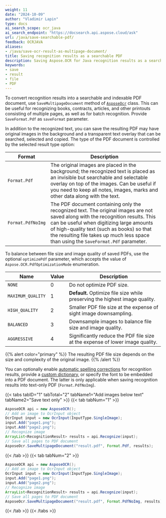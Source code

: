 ```yaml
---
weight: 11
date: "2024-10-09"
author: "Vladimir Lapin"
type: docs
ai_search_scope: ocr_java
ai_search_endpoint: "https://docsearch.api.aspose.cloud/ask"
url: /java/save-searchable-pdf/
feedback: OCRJAVA
aliases:
- /java/save-ocr-result-as-multipage-document/
title: Saving recognition results as a searchable PDF
description: Saving Aspose.OCR for Java recognition results as a searchable and indexable PDF document.
keywords:
- save
- result
- file
- PDF
---
```


To convert recognition results into a searchable and indexable PDF document, use `SaveMultipageDocument` method of [`AsposeOcr`](https://reference.aspose.com/ocr/java/com.aspose.ocr/asposeocr/) class. This can be useful for recognizing books, contracts, articles, and other printouts consisting of multiple pages, as well as for batch recognition. Provide `SaveFormat.Pdf` as `saveFormat` parameter.

In addition to the recognized text, you can save the resulting PDF may have original images in the background and a transparent text overlay that can be searched, selected and copied. The type of the PDF document is controlled by the selected result type option:

Format | Description
------ | -----------
`Format.Pdf` | The original images are placed in the background; the recognized text is placed as an invisible but searchable and selectable overlay on top of the images. Can be useful if you need to keep all notes, images, marks and other data along with the text.
`Format.PdfNoImg` | The PDF document containing only the recognized text. The original images are not saved along with the recognition results. This can be useful when digitizing large amounts of high-quality text (such as books) so that the resulting file takes up much less space than using the `SaveFormat.Pdf` parameter.

To balance between file size and image quality of saved PDFs, use the optional `optimizePdf` parameter, which accepts the value of `Aspose.OCR.PdfOptimizationMode` enumeration.

Name              | Value | Description
----------------- | ----- | -----------
`NONE`            | 0     | Do not optimize PDF size.
`MAXIMUM_QUALITY` | 1     | **Default.** Optimize file size while preserving the highest image quality.
`HIGH_QUALITY`    | 2     | Smaller PDF file size at the expense of sight image downsampling.
`BALANCED`        | 3     | Downsample images to balance file size and image quality.
`AGGRESSIVE`      | 4     | Significantly reduce the PDF file size at the expense of lower image quality.

{{% alert color="primary" %}}
The resulting PDF file size depends on the size and complexity of the original image.
{{% /alert %}}

You can optionally enable [automatic spelling corrections](/ocr/java/automatic-spelling-correction/) for recognition results, provide a [custom dictionary](/ocr/java/dictionaries/), or specify the font to be embedded into a PDF document. The latter is only applicable when saving recognition results into text-only PDF (`Format.PdfNoImg`).

{{< tabs tabID="1" tabTotal="2" tabName1="Add images below text" tabName2="Save text only" >}}
{{< tab tabNum="1" >}}
```java
AsposeOCR api = new AsposeOCR();
// Add an image to OcrInput object
OcrInput input = new OcrInput(InputType.SingleImage);
input.Add("page1.png");
input.Add("page2.png");
// Recognize image
ArrayList<RecognitionResult> results = api.Recognize(input);
// Save all pages to PDF document
AsposeOcr.SaveMultipageDocument("result.pdf", Format.Pdf, results);
```
{{< /tab >}}
{{< tab tabNum="2" >}}
```java
AsposeOCR api = new AsposeOCR();
// Add an image to OcrInput object
OcrInput input = new OcrInput(InputType.SingleImage);
input.Add("page1.png");
input.Add("page2.png");
// Recognize image
ArrayList<RecognitionResult> results = api.Recognize(input);
// Save all pages to PDF document
AsposeOcr.SaveMultipageDocument("result.pdf", Format.PdfNoImg, results);
```
{{< /tab >}}
{{< /tabs >}}
